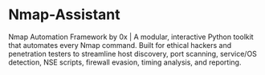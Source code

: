# Nmap-Assistant
Nmap Automation Framework by 0x | A modular, interactive Python toolkit that automates every Nmap command. Built for ethical hackers and penetration testers to streamline host discovery, port scanning, service/OS detection, NSE scripts, firewall evasion, timing analysis, and reporting.
